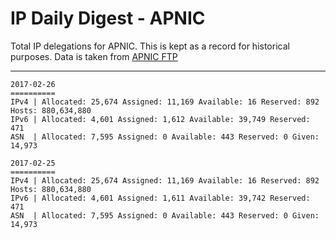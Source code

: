 # IP Daily Digest - APNIC

Total IP delegations for APNIC. This is kept as a record for historical purposes. Data is taken from [APNIC FTP](https://ftp.apnic.net/)

---

```
2017-02-26
==========
IPv4 | Allocated: 25,674 Assigned: 11,169 Available: 16 Reserved: 892 Hosts: 880,634,880
IPv6 | Allocated: 4,601 Assigned: 1,612 Available: 39,749 Reserved: 471
ASN  | Allocated: 7,595 Assigned: 0 Available: 443 Reserved: 0 Given: 14,973
```

```
2017-02-25
==========
IPv4 | Allocated: 25,674 Assigned: 11,169 Available: 16 Reserved: 892 Hosts: 880,634,880
IPv6 | Allocated: 4,601 Assigned: 1,611 Available: 39,742 Reserved: 471
ASN  | Allocated: 7,595 Assigned: 0 Available: 443 Reserved: 0 Given: 14,973
```